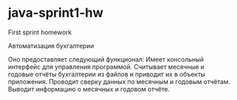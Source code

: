 # java-sprint1-hw
First sprint homework

Автоматизация бухгалтерии

Оно предоставляет следующий функционал:
Имеет консольный интерфейс для управления программой.
Считывает месячные и годовые отчёты бухгалтерии из файлов и приводит их в объекты приложения.
Проводит сверку данных по месячным и годовым отчётам.
Выводит информацию о месячных и годовом отчёте.
